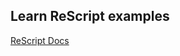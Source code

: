 ## Learn ReScript examples
[ReScript Docs](https://rescript-lang.org/docs/manual/latest/introduction)
